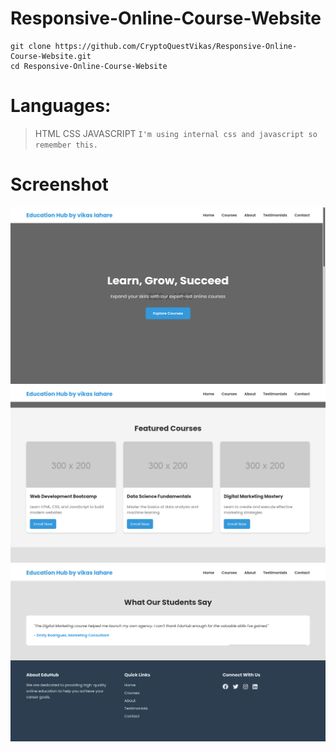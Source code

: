 # Responsive-Online-Course-Website



```
git clone https://github.com/CryptoQuestVikas/Responsive-Online-Course-Website.git
cd Responsive-Online-Course-Website
```
# **Languages:**
> HTML CSS JAVASCRIPT ``I'm using internal css and javascript so remember this.``

# **Screenshot**
![](img/course1.png)
![](img/course2.png)
![](img/course3.png)
